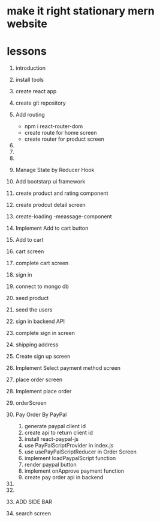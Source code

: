 # make it right stationary mern website

# lessons

1. introduction
2. install tools
3. create react app
4. create git repository

5. Add routing

   - npm i react-router-dom
   - create route for home screen
   - create router for product screen

6.

7.

8.

9. Manage State by Reducer Hook

10. Add bootstarp ui framework

11. create product and rating component

12. create prodcut detail screen

13. create-loading -meassage-component

14. Implement Add to cart button

15. Add to cart

16. cart screen

17. complete cart screen

18. sign in

19. connect to mongo db

20. seed product

21. seed the users

22. sign in backend API

23. complete sign in screen

24. shipping address

25. Create sign up screen

26. Implement Select payment method screen

27. place order screen

28. Implement place order

29. orderScreen

30. Pay Order By PayPal

    1. generate paypal client id
    2. create api to return client id
    3. install react-paypal-js
    4. use PayPalScriptProvider in index.js
    5. use usePayPalScriptReducer in Order Screen
    6. implement loadPaypalScript function
    7. render paypal button
    8. implement onApprove payment function
    9. create pay order api in backend

31.

32.
33. ADD SIDE BAR

34. search screen

